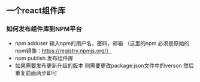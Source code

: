 
## 一个react组件库

### 如何发布组件库到NPM平台

* npm adduser 输入npm的用户名，密码，邮箱 （这里的npm 必须是原始的npm镜像：https://registry.npmjs.org/）
* npm publish 发布组件库
* 如果需要发布更新升级的版本 则需要更改package.json文件中的verson  然后重复前面两步即可